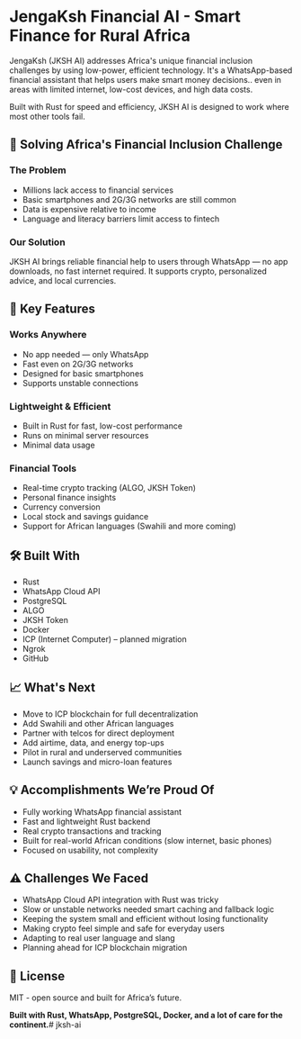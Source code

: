 # JengaKsh Financial AI - Smart Finance for Rural Africa

JengaKsh (JKSH AI) addresses Africa's unique financial inclusion challenges by using low-power, efficient technology. It's a WhatsApp-based financial assistant that helps users make smart money decisions.. even in areas with limited internet, low-cost devices, and high data costs.

Built with Rust for speed and efficiency, JKSH AI is designed to work where most other tools fail.

## 🎯 Solving Africa's Financial Inclusion Challenge

### The Problem
- Millions lack access to financial services
- Basic smartphones and 2G/3G networks are still common
- Data is expensive relative to income
- Language and literacy barriers limit access to fintech

### Our Solution
JKSH AI brings reliable financial help to users through WhatsApp — no app downloads, no fast internet required. It supports crypto, personalized advice, and local currencies.

## 🔧 Key Features

### Works Anywhere
- No app needed — only WhatsApp
- Fast even on 2G/3G networks
- Designed for basic smartphones
- Supports unstable connections

### Lightweight & Efficient
- Built in Rust for fast, low-cost performance
- Runs on minimal server resources
- Minimal data usage

### Financial Tools
- Real-time crypto tracking (ALGO, JKSH Token)
- Personal finance insights
- Currency conversion
- Local stock and savings guidance
- Support for African languages (Swahili and more coming)

## 🛠 Built With

- Rust  
- WhatsApp Cloud API  
- PostgreSQL  
- ALGO  
- JKSH Token  
- Docker  
- ICP (Internet Computer) – planned migration  
- Ngrok  
- GitHub

## 📈 What's Next

- Move to ICP blockchain for full decentralization
- Add Swahili and other African languages
- Partner with telcos for direct deployment
- Add airtime, data, and energy top-ups
- Pilot in rural and underserved communities
- Launch savings and micro-loan features

## 💡 Accomplishments We’re Proud Of

- Fully working WhatsApp financial assistant
- Fast and lightweight Rust backend
- Real crypto transactions and tracking
- Built for real-world African conditions (slow internet, basic phones)
- Focused on usability, not complexity

## ⚠️ Challenges We Faced

- WhatsApp Cloud API integration with Rust was tricky
- Slow or unstable networks needed smart caching and fallback logic
- Keeping the system small and efficient without losing functionality
- Making crypto feel simple and safe for everyday users
- Adapting to real user language and slang
- Planning ahead for ICP blockchain migration

## 📄 License

MIT - open source and built for Africa’s future.

**Built with Rust, WhatsApp, PostgreSQL, Docker, and a lot of care for the continent.**# jksh-ai
